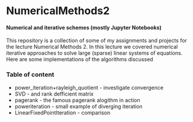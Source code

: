 # NumericalMethods2
#### Numerical and iterative schemes (mostly Jupyter Notebooks)
This repository is a collection of some of my assignments and projects for the lecture Numerical Methods 2. 
In this lecture we covered numerical iterative approaches to solve large (sparse) linear systems of equations. 
Here are some implementations of the algorithms discussed

### Table of content
* power_iteration+rayleigh_quotient - investigate convergence
* SVD - and rank defficient matrix
* pagerank - the famous pagerank alogithm in action
* poweriteration - small example of diverging iteration
* LinearFixedPointIteration - comparison 

